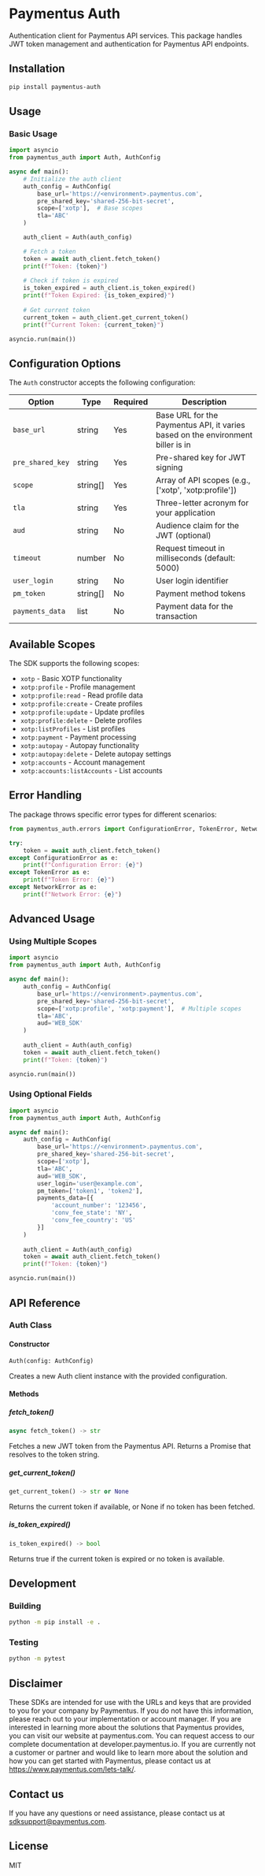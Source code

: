 # Paymentus Auth

Authentication client for Paymentus API services. This package handles JWT token management and authentication for Paymentus API endpoints.

## Installation

```bash
pip install paymentus-auth
```

## Usage

### Basic Usage

```python
import asyncio
from paymentus_auth import Auth, AuthConfig

async def main():
    # Initialize the auth client
    auth_config = AuthConfig(
        base_url='https://<environment>.paymentus.com',
        pre_shared_key='shared-256-bit-secret',
        scope=['xotp'],  # Base scopes
        tla='ABC'
    )

    auth_client = Auth(auth_config)

    # Fetch a token
    token = await auth_client.fetch_token()
    print(f"Token: {token}")
    
    # Check if token is expired
    is_token_expired = auth_client.is_token_expired()
    print(f"Token Expired: {is_token_expired}")
    
    # Get current token
    current_token = auth_client.get_current_token()
    print(f"Current Token: {current_token}")

asyncio.run(main())
```

## Configuration Options

The `Auth` constructor accepts the following configuration:

| Option | Type | Required | Description |
|--------|------|----------|-------------|
| `base_url` | string | Yes | Base URL for the Paymentus API, it varies based on the environment biller is in |
| `pre_shared_key` | string | Yes | Pre-shared key for JWT signing |
| `scope` | string[] | Yes | Array of API scopes (e.g., ['xotp', 'xotp:profile']) |
| `tla` | string | Yes | Three-letter acronym for your application |
| `aud` | string | No | Audience claim for the JWT (optional) |
| `timeout` | number | No | Request timeout in milliseconds (default: 5000) |
| `user_login` | string | No | User login identifier |
| `pm_token` | string[] | No | Payment method tokens |
| `payments_data` | list | No | Payment data for the transaction |

## Available Scopes

The SDK supports the following scopes:

- `xotp` - Basic XOTP functionality
- `xotp:profile` - Profile management
- `xotp:profile:read` - Read profile data
- `xotp:profile:create` - Create profiles
- `xotp:profile:update` - Update profiles
- `xotp:profile:delete` - Delete profiles
- `xotp:listProfiles` - List profiles
- `xotp:payment` - Payment processing
- `xotp:autopay` - Autopay functionality
- `xotp:autopay:delete` - Delete autopay settings
- `xotp:accounts` - Account management
- `xotp:accounts:listAccounts` - List accounts

## Error Handling

The package throws specific error types for different scenarios:

```python
from paymentus_auth.errors import ConfigurationError, TokenError, NetworkError

try:
    token = await auth_client.fetch_token()
except ConfigurationError as e:
    print(f"Configuration Error: {e}")
except TokenError as e:
    print(f"Token Error: {e}")
except NetworkError as e:
    print(f"Network Error: {e}")
```

## Advanced Usage

### Using Multiple Scopes

```python
import asyncio
from paymentus_auth import Auth, AuthConfig

async def main():
    auth_config = AuthConfig(
        base_url='https://<environment>.paymentus.com',
        pre_shared_key='shared-256-bit-secret',
        scope=['xotp:profile', 'xotp:payment'],  # Multiple scopes
        tla='ABC',
        aud='WEB_SDK'
    )
    
    auth_client = Auth(auth_config)
    token = await auth_client.fetch_token()
    print(f"Token: {token}")

asyncio.run(main())
```

### Using Optional Fields

```python
import asyncio
from paymentus_auth import Auth, AuthConfig

async def main():
    auth_config = AuthConfig(
        base_url='https://<environment>.paymentus.com',
        pre_shared_key='shared-256-bit-secret',
        scope=['xotp'],
        tla='ABC',
        aud='WEB_SDK',
        user_login='user@example.com',
        pm_token=['token1', 'token2'],
        payments_data=[{
            'account_number': '123456',
            'conv_fee_state': 'NY',
            'conv_fee_country': 'US'
        }]
    )
    
    auth_client = Auth(auth_config)
    token = await auth_client.fetch_token()
    print(f"Token: {token}")

asyncio.run(main())
```

## API Reference

### Auth Class

#### Constructor

```python
Auth(config: AuthConfig)
```

Creates a new Auth client instance with the provided configuration.

#### Methods

##### fetch_token()

```python
async fetch_token() -> str
```

Fetches a new JWT token from the Paymentus API. Returns a Promise that resolves to the token string.

##### get_current_token()

```python
get_current_token() -> str or None
```

Returns the current token if available, or None if no token has been fetched.

##### is_token_expired()

```python
is_token_expired() -> bool
```

Returns true if the current token is expired or no token is available.

## Development

### Building

```bash
python -m pip install -e .
```

### Testing

```bash
python -m pytest
```


## Disclaimer

These SDKs are intended for use with the URLs and keys that are provided to you for your company by Paymentus. If you do not have this information, please reach out to your implementation or account manager. If you are interested in learning more about the solutions that Paymentus provides, you can visit our website at paymentus.com. You can request access to our complete documentation at developer.paymentus.io. If you are currently not a customer or partner and would like to learn more about the solution and how you can get started with Paymentus, please contact us at https://www.paymentus.com/lets-talk/.

## Contact us

If you have any questions or need assistance, please contact us at sdksupport@paymentus.com.

## License

MIT